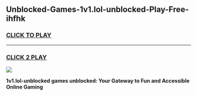 
## Unblocked-Games-1v1.lol-unblocked-Play-Free-ihfhk
<h3>
<a href="https://premium76.site?title=1v1.lol-unblocked&ref=23A">CLICK TO PLAY</a></h3>
<hr>

<h3>
<a href="https://premium76.site?title=1v1.lol-unblocked&ref=23A">CLICK 2 PLAY</a>
  
</h3>

<a href="https://premium76.site?title=1v1.lol-unblocked&ref=23A"><img src="https://clearcache.store/games.png"></a>


**1v1.lol-unblocked games unblocked: Your Gateway to Fun and Accessible Online Gaming**

